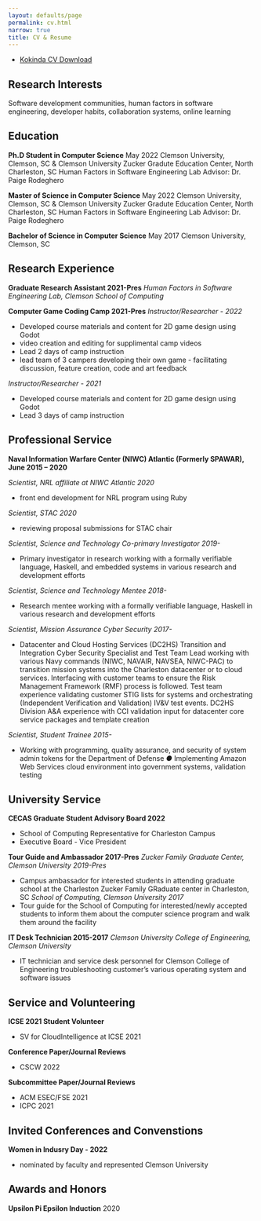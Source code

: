 ```yaml
---
layout: defaults/page
permalink: cv.html
narrow: true
title: CV & Resume
---
```


* [Kokinda CV Download](/theme/pdfs/CV_2023.pdf)

## Research Interests

Software development communities, human factors in software engineering, developer habits, collaboration systems,
online learning

## Education
**Ph.D Student in Computer Science** May 2022
Clemson University, Clemson, SC & Clemson University Zucker Gradute Education Center, North Charleston, SC
Human Factors in Software Engineering Lab
Advisor: Dr. Paige Rodeghero

**Master of Science in Computer Science** May 2022
Clemson University, Clemson, SC & Clemson University Zucker Gradute Education Center, North Charleston, SC
Human Factors in Software Engineering Lab
Advisor: Dr. Paige Rodeghero

**Bachelor of Science in Computer Science** May 2017
Clemson University, Clemson, SC

## Research Experience

**Graduate Research Assistant 2021-Pres**
_Human Factors in Software Engineering Lab, Clemson School of Computing_

**Computer Game Coding Camp 2021-Pres**
_Instructor/Researcher - 2022_
* Developed course materials and content for 2D game design using Godot
* video creation and editing for supplimental camp videos
* Lead 2 days of camp instruction
* lead team of 3 campers developing their own game - facilitating discussion, feature creation, code and art feedback

_Instructor/Researcher - 2021_
* Developed course materials and content for 2D game design using Godot
* Lead 3 days of camp instruction

## Professional Service

**Naval Information Warfare Center (NIWC) Atlantic (Formerly SPAWAR), June 2015 – 2020**

_Scientist, NRL affiliate at NIWC Atlantic 2020_
* front end development for NRL program using Ruby

_Scientist, STAC 2020_
* reviewing proposal submissions for STAC chair

_Scientist, Science and Technology Co-primary Investigator 2019-_
* Primary investigator in research working with a formally verifiable language, Haskell,
and embedded systems in various research and development efforts


_Scientist, Science and Technology Mentee 2018-_
* Research mentee working with a formally verifiable language, Haskell in various research
and development efforts

_Scientist, Mission Assurance Cyber Security 2017-_
* Datacenter and Cloud Hosting Services (DC2HS) Transition and Integration Cyber
Security Specialist and Test Team Lead working with various Navy commands (NIWC,
NAVAIR, NAVSEA, NIWC-PAC) to transition mission systems into the Charleston
datacenter or to cloud services. Interfacing with customer teams to ensure the Risk
Management Framework (RMF) process is followed. Test team experience validating
customer STIG lists for systems and orchestrating (Independent Verification and
Validation) IV&V test events. DC2HS Division A&A experience with CCI validation
input for datacenter core service packages and template creation

_Scientist, Student Trainee 2015-_
* Working with programming, quality assurance, and security of system admin tokens for
the Department of Defense
*●* Implementing Amazon Web Services cloud environment into government systems,
validation testing

## University Service
**CECAS Graduate Student Advisory Board 2022**
* School of Computing Representative for Charleston Campus
* Executive Board - Vice President

**Tour Guide and Ambassador 2017-Pres**
_Zucker Family Graduate Center, Clemson University 2019-Pres_
* Campus ambassador for interested students in attending graduate school at the Charleston Zucker Family
GRaduate center in Charleston, SC
_School of Computing, Clemson University 2017_
* Tour guide for the School of Computing for interested/newly accepted students to inform them about the
computer science program and walk them around the facility

**IT Desk Technician 2015-2017**
_Clemson University College of Engineering, Clemson University_
* IT technician and service desk personnel for Clemson College of Engineering troubleshooting customer’s
various operating system and software issues

## Service and Volunteering
**ICSE 2021 Student Volunteer**
* SV for CloudIntelligence at ICSE 2021

**Conference Paper/Journal Reviews**
* CSCW 2022

**Subcommittee Paper/Journal Reviews**
* ACM ESEC/FSE 2021
* ICPC 2021

## Invited Conferences and Convenstions
**Women in Indusry Day - 2022**
* nominated by faculty and represented Clemson University 

## Awards and Honors

**Upsilon Pi Epsilon Induction** 2020